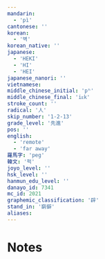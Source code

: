```yaml
---
mandarin:
  - 'pì'
cantonese: ''
korean:
  - '벽'
korean_native: ''
japanese:
  - 'HEKI'
  - 'HI'
  - 'HEI'
japanese_nanori: ''
vietnamese:
middle_chinese_initial: 'pʰ'
middle_chinese_final: 'iᴇk'
stroke_count: ''
radical: '人'
skip_number: '1-2-13'
grade_level: '先進'
pos: ''
english:
  - 'remote'
  - 'far away'
羅馬字: 'peg'
韓文: '퍽'
joyo_level: ''
hsk_level: ''
hanmun_edu_level: ''
danayo_id: 7341
mc_id: 2021
graphemic_classification: '辟'
stand_in: '窮僻'
aliases:
---
```


# Notes
